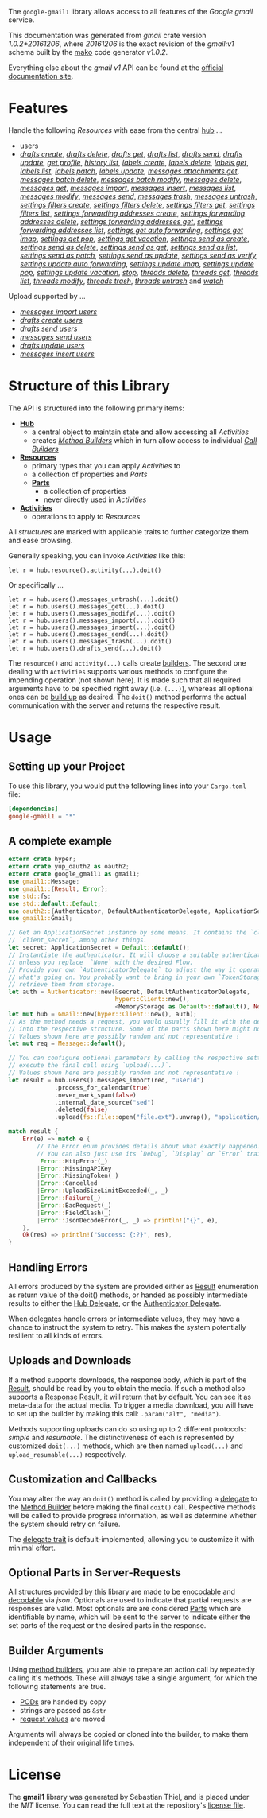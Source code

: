 <!---
DO NOT EDIT !
This file was generated automatically from 'src/mako/api/README.md.mako'
DO NOT EDIT !
-->
The `google-gmail1` library allows access to all features of the *Google gmail* service.

This documentation was generated from *gmail* crate version *1.0.2+20161206*, where *20161206* is the exact revision of the *gmail:v1* schema built by the [mako](http://www.makotemplates.org/) code generator *v1.0.2*.

Everything else about the *gmail* *v1* API can be found at the
[official documentation site](https://developers.google.com/gmail/api/).
# Features

Handle the following *Resources* with ease from the central [hub](https://docs.rs/google-gmail1/1.0.2+20161206/google_gmail1/struct.Gmail.html) ... 

* users
 * [*drafts create*](https://docs.rs/google-gmail1/1.0.2+20161206/google_gmail1/struct.UserDraftCreateCall.html), [*drafts delete*](https://docs.rs/google-gmail1/1.0.2+20161206/google_gmail1/struct.UserDraftDeleteCall.html), [*drafts get*](https://docs.rs/google-gmail1/1.0.2+20161206/google_gmail1/struct.UserDraftGetCall.html), [*drafts list*](https://docs.rs/google-gmail1/1.0.2+20161206/google_gmail1/struct.UserDraftListCall.html), [*drafts send*](https://docs.rs/google-gmail1/1.0.2+20161206/google_gmail1/struct.UserDraftSendCall.html), [*drafts update*](https://docs.rs/google-gmail1/1.0.2+20161206/google_gmail1/struct.UserDraftUpdateCall.html), [*get profile*](https://docs.rs/google-gmail1/1.0.2+20161206/google_gmail1/struct.UserGetProfileCall.html), [*history list*](https://docs.rs/google-gmail1/1.0.2+20161206/google_gmail1/struct.UserHistoryListCall.html), [*labels create*](https://docs.rs/google-gmail1/1.0.2+20161206/google_gmail1/struct.UserLabelCreateCall.html), [*labels delete*](https://docs.rs/google-gmail1/1.0.2+20161206/google_gmail1/struct.UserLabelDeleteCall.html), [*labels get*](https://docs.rs/google-gmail1/1.0.2+20161206/google_gmail1/struct.UserLabelGetCall.html), [*labels list*](https://docs.rs/google-gmail1/1.0.2+20161206/google_gmail1/struct.UserLabelListCall.html), [*labels patch*](https://docs.rs/google-gmail1/1.0.2+20161206/google_gmail1/struct.UserLabelPatchCall.html), [*labels update*](https://docs.rs/google-gmail1/1.0.2+20161206/google_gmail1/struct.UserLabelUpdateCall.html), [*messages attachments get*](https://docs.rs/google-gmail1/1.0.2+20161206/google_gmail1/struct.UserMessageAttachmentGetCall.html), [*messages batch delete*](https://docs.rs/google-gmail1/1.0.2+20161206/google_gmail1/struct.UserMessageBatchDeleteCall.html), [*messages batch modify*](https://docs.rs/google-gmail1/1.0.2+20161206/google_gmail1/struct.UserMessageBatchModifyCall.html), [*messages delete*](https://docs.rs/google-gmail1/1.0.2+20161206/google_gmail1/struct.UserMessageDeleteCall.html), [*messages get*](https://docs.rs/google-gmail1/1.0.2+20161206/google_gmail1/struct.UserMessageGetCall.html), [*messages import*](https://docs.rs/google-gmail1/1.0.2+20161206/google_gmail1/struct.UserMessageImportCall.html), [*messages insert*](https://docs.rs/google-gmail1/1.0.2+20161206/google_gmail1/struct.UserMessageInsertCall.html), [*messages list*](https://docs.rs/google-gmail1/1.0.2+20161206/google_gmail1/struct.UserMessageListCall.html), [*messages modify*](https://docs.rs/google-gmail1/1.0.2+20161206/google_gmail1/struct.UserMessageModifyCall.html), [*messages send*](https://docs.rs/google-gmail1/1.0.2+20161206/google_gmail1/struct.UserMessageSendCall.html), [*messages trash*](https://docs.rs/google-gmail1/1.0.2+20161206/google_gmail1/struct.UserMessageTrashCall.html), [*messages untrash*](https://docs.rs/google-gmail1/1.0.2+20161206/google_gmail1/struct.UserMessageUntrashCall.html), [*settings filters create*](https://docs.rs/google-gmail1/1.0.2+20161206/google_gmail1/struct.UserSettingFilterCreateCall.html), [*settings filters delete*](https://docs.rs/google-gmail1/1.0.2+20161206/google_gmail1/struct.UserSettingFilterDeleteCall.html), [*settings filters get*](https://docs.rs/google-gmail1/1.0.2+20161206/google_gmail1/struct.UserSettingFilterGetCall.html), [*settings filters list*](https://docs.rs/google-gmail1/1.0.2+20161206/google_gmail1/struct.UserSettingFilterListCall.html), [*settings forwarding addresses create*](https://docs.rs/google-gmail1/1.0.2+20161206/google_gmail1/struct.UserSettingForwardingAddresseCreateCall.html), [*settings forwarding addresses delete*](https://docs.rs/google-gmail1/1.0.2+20161206/google_gmail1/struct.UserSettingForwardingAddresseDeleteCall.html), [*settings forwarding addresses get*](https://docs.rs/google-gmail1/1.0.2+20161206/google_gmail1/struct.UserSettingForwardingAddresseGetCall.html), [*settings forwarding addresses list*](https://docs.rs/google-gmail1/1.0.2+20161206/google_gmail1/struct.UserSettingForwardingAddresseListCall.html), [*settings get auto forwarding*](https://docs.rs/google-gmail1/1.0.2+20161206/google_gmail1/struct.UserSettingGetAutoForwardingCall.html), [*settings get imap*](https://docs.rs/google-gmail1/1.0.2+20161206/google_gmail1/struct.UserSettingGetImapCall.html), [*settings get pop*](https://docs.rs/google-gmail1/1.0.2+20161206/google_gmail1/struct.UserSettingGetPopCall.html), [*settings get vacation*](https://docs.rs/google-gmail1/1.0.2+20161206/google_gmail1/struct.UserSettingGetVacationCall.html), [*settings send as create*](https://docs.rs/google-gmail1/1.0.2+20161206/google_gmail1/struct.UserSettingSendACreateCall.html), [*settings send as delete*](https://docs.rs/google-gmail1/1.0.2+20161206/google_gmail1/struct.UserSettingSendADeleteCall.html), [*settings send as get*](https://docs.rs/google-gmail1/1.0.2+20161206/google_gmail1/struct.UserSettingSendAGetCall.html), [*settings send as list*](https://docs.rs/google-gmail1/1.0.2+20161206/google_gmail1/struct.UserSettingSendAListCall.html), [*settings send as patch*](https://docs.rs/google-gmail1/1.0.2+20161206/google_gmail1/struct.UserSettingSendAPatchCall.html), [*settings send as update*](https://docs.rs/google-gmail1/1.0.2+20161206/google_gmail1/struct.UserSettingSendAUpdateCall.html), [*settings send as verify*](https://docs.rs/google-gmail1/1.0.2+20161206/google_gmail1/struct.UserSettingSendAVerifyCall.html), [*settings update auto forwarding*](https://docs.rs/google-gmail1/1.0.2+20161206/google_gmail1/struct.UserSettingUpdateAutoForwardingCall.html), [*settings update imap*](https://docs.rs/google-gmail1/1.0.2+20161206/google_gmail1/struct.UserSettingUpdateImapCall.html), [*settings update pop*](https://docs.rs/google-gmail1/1.0.2+20161206/google_gmail1/struct.UserSettingUpdatePopCall.html), [*settings update vacation*](https://docs.rs/google-gmail1/1.0.2+20161206/google_gmail1/struct.UserSettingUpdateVacationCall.html), [*stop*](https://docs.rs/google-gmail1/1.0.2+20161206/google_gmail1/struct.UserStopCall.html), [*threads delete*](https://docs.rs/google-gmail1/1.0.2+20161206/google_gmail1/struct.UserThreadDeleteCall.html), [*threads get*](https://docs.rs/google-gmail1/1.0.2+20161206/google_gmail1/struct.UserThreadGetCall.html), [*threads list*](https://docs.rs/google-gmail1/1.0.2+20161206/google_gmail1/struct.UserThreadListCall.html), [*threads modify*](https://docs.rs/google-gmail1/1.0.2+20161206/google_gmail1/struct.UserThreadModifyCall.html), [*threads trash*](https://docs.rs/google-gmail1/1.0.2+20161206/google_gmail1/struct.UserThreadTrashCall.html), [*threads untrash*](https://docs.rs/google-gmail1/1.0.2+20161206/google_gmail1/struct.UserThreadUntrashCall.html) and [*watch*](https://docs.rs/google-gmail1/1.0.2+20161206/google_gmail1/struct.UserWatchCall.html)


Upload supported by ...

* [*messages import users*](https://docs.rs/google-gmail1/1.0.2+20161206/google_gmail1/struct.UserMessageImportCall.html)
* [*drafts create users*](https://docs.rs/google-gmail1/1.0.2+20161206/google_gmail1/struct.UserDraftCreateCall.html)
* [*drafts send users*](https://docs.rs/google-gmail1/1.0.2+20161206/google_gmail1/struct.UserDraftSendCall.html)
* [*messages send users*](https://docs.rs/google-gmail1/1.0.2+20161206/google_gmail1/struct.UserMessageSendCall.html)
* [*drafts update users*](https://docs.rs/google-gmail1/1.0.2+20161206/google_gmail1/struct.UserDraftUpdateCall.html)
* [*messages insert users*](https://docs.rs/google-gmail1/1.0.2+20161206/google_gmail1/struct.UserMessageInsertCall.html)



# Structure of this Library

The API is structured into the following primary items:

* **[Hub](https://docs.rs/google-gmail1/1.0.2+20161206/google_gmail1/struct.Gmail.html)**
    * a central object to maintain state and allow accessing all *Activities*
    * creates [*Method Builders*](https://docs.rs/google-gmail1/1.0.2+20161206/google_gmail1/trait.MethodsBuilder.html) which in turn
      allow access to individual [*Call Builders*](https://docs.rs/google-gmail1/1.0.2+20161206/google_gmail1/trait.CallBuilder.html)
* **[Resources](https://docs.rs/google-gmail1/1.0.2+20161206/google_gmail1/trait.Resource.html)**
    * primary types that you can apply *Activities* to
    * a collection of properties and *Parts*
    * **[Parts](https://docs.rs/google-gmail1/1.0.2+20161206/google_gmail1/trait.Part.html)**
        * a collection of properties
        * never directly used in *Activities*
* **[Activities](https://docs.rs/google-gmail1/1.0.2+20161206/google_gmail1/trait.CallBuilder.html)**
    * operations to apply to *Resources*

All *structures* are marked with applicable traits to further categorize them and ease browsing.

Generally speaking, you can invoke *Activities* like this:

```Rust,ignore
let r = hub.resource().activity(...).doit()
```

Or specifically ...

```ignore
let r = hub.users().messages_untrash(...).doit()
let r = hub.users().messages_get(...).doit()
let r = hub.users().messages_modify(...).doit()
let r = hub.users().messages_import(...).doit()
let r = hub.users().messages_insert(...).doit()
let r = hub.users().messages_send(...).doit()
let r = hub.users().messages_trash(...).doit()
let r = hub.users().drafts_send(...).doit()
```

The `resource()` and `activity(...)` calls create [builders][builder-pattern]. The second one dealing with `Activities` 
supports various methods to configure the impending operation (not shown here). It is made such that all required arguments have to be 
specified right away (i.e. `(...)`), whereas all optional ones can be [build up][builder-pattern] as desired.
The `doit()` method performs the actual communication with the server and returns the respective result.

# Usage

## Setting up your Project

To use this library, you would put the following lines into your `Cargo.toml` file:

```toml
[dependencies]
google-gmail1 = "*"
```

## A complete example

```Rust
extern crate hyper;
extern crate yup_oauth2 as oauth2;
extern crate google_gmail1 as gmail1;
use gmail1::Message;
use gmail1::{Result, Error};
use std::fs;
use std::default::Default;
use oauth2::{Authenticator, DefaultAuthenticatorDelegate, ApplicationSecret, MemoryStorage};
use gmail1::Gmail;

// Get an ApplicationSecret instance by some means. It contains the `client_id` and 
// `client_secret`, among other things.
let secret: ApplicationSecret = Default::default();
// Instantiate the authenticator. It will choose a suitable authentication flow for you, 
// unless you replace  `None` with the desired Flow.
// Provide your own `AuthenticatorDelegate` to adjust the way it operates and get feedback about 
// what's going on. You probably want to bring in your own `TokenStorage` to persist tokens and
// retrieve them from storage.
let auth = Authenticator::new(&secret, DefaultAuthenticatorDelegate,
                              hyper::Client::new(),
                              <MemoryStorage as Default>::default(), None);
let mut hub = Gmail::new(hyper::Client::new(), auth);
// As the method needs a request, you would usually fill it with the desired information
// into the respective structure. Some of the parts shown here might not be applicable !
// Values shown here are possibly random and not representative !
let mut req = Message::default();

// You can configure optional parameters by calling the respective setters at will, and
// execute the final call using `upload(...)`.
// Values shown here are possibly random and not representative !
let result = hub.users().messages_import(req, "userId")
             .process_for_calendar(true)
             .never_mark_spam(false)
             .internal_date_source("sed")
             .deleted(false)
             .upload(fs::File::open("file.ext").unwrap(), "application/octet-stream".parse().unwrap());

match result {
    Err(e) => match e {
        // The Error enum provides details about what exactly happened.
        // You can also just use its `Debug`, `Display` or `Error` traits
         Error::HttpError(_)
        |Error::MissingAPIKey
        |Error::MissingToken(_)
        |Error::Cancelled
        |Error::UploadSizeLimitExceeded(_, _)
        |Error::Failure(_)
        |Error::BadRequest(_)
        |Error::FieldClash(_)
        |Error::JsonDecodeError(_, _) => println!("{}", e),
    },
    Ok(res) => println!("Success: {:?}", res),
}

```
## Handling Errors

All errors produced by the system are provided either as [Result](https://docs.rs/google-gmail1/1.0.2+20161206/google_gmail1/enum.Result.html) enumeration as return value of 
the doit() methods, or handed as possibly intermediate results to either the 
[Hub Delegate](https://docs.rs/google-gmail1/1.0.2+20161206/google_gmail1/trait.Delegate.html), or the [Authenticator Delegate](https://docs.rs/yup-oauth2/*/yup_oauth2/trait.AuthenticatorDelegate.html).

When delegates handle errors or intermediate values, they may have a chance to instruct the system to retry. This 
makes the system potentially resilient to all kinds of errors.

## Uploads and Downloads
If a method supports downloads, the response body, which is part of the [Result](https://docs.rs/google-gmail1/1.0.2+20161206/google_gmail1/enum.Result.html), should be
read by you to obtain the media.
If such a method also supports a [Response Result](https://docs.rs/google-gmail1/1.0.2+20161206/google_gmail1/trait.ResponseResult.html), it will return that by default.
You can see it as meta-data for the actual media. To trigger a media download, you will have to set up the builder by making
this call: `.param("alt", "media")`.

Methods supporting uploads can do so using up to 2 different protocols: 
*simple* and *resumable*. The distinctiveness of each is represented by customized 
`doit(...)` methods, which are then named `upload(...)` and `upload_resumable(...)` respectively.

## Customization and Callbacks

You may alter the way an `doit()` method is called by providing a [delegate](https://docs.rs/google-gmail1/1.0.2+20161206/google_gmail1/trait.Delegate.html) to the 
[Method Builder](https://docs.rs/google-gmail1/1.0.2+20161206/google_gmail1/trait.CallBuilder.html) before making the final `doit()` call. 
Respective methods will be called to provide progress information, as well as determine whether the system should 
retry on failure.

The [delegate trait](https://docs.rs/google-gmail1/1.0.2+20161206/google_gmail1/trait.Delegate.html) is default-implemented, allowing you to customize it with minimal effort.

## Optional Parts in Server-Requests

All structures provided by this library are made to be [enocodable](https://docs.rs/google-gmail1/1.0.2+20161206/google_gmail1/trait.RequestValue.html) and 
[decodable](https://docs.rs/google-gmail1/1.0.2+20161206/google_gmail1/trait.ResponseResult.html) via *json*. Optionals are used to indicate that partial requests are responses 
are valid.
Most optionals are are considered [Parts](https://docs.rs/google-gmail1/1.0.2+20161206/google_gmail1/trait.Part.html) which are identifiable by name, which will be sent to 
the server to indicate either the set parts of the request or the desired parts in the response.

## Builder Arguments

Using [method builders](https://docs.rs/google-gmail1/1.0.2+20161206/google_gmail1/trait.CallBuilder.html), you are able to prepare an action call by repeatedly calling it's methods.
These will always take a single argument, for which the following statements are true.

* [PODs][wiki-pod] are handed by copy
* strings are passed as `&str`
* [request values](https://docs.rs/google-gmail1/1.0.2+20161206/google_gmail1/trait.RequestValue.html) are moved

Arguments will always be copied or cloned into the builder, to make them independent of their original life times.

[wiki-pod]: http://en.wikipedia.org/wiki/Plain_old_data_structure
[builder-pattern]: http://en.wikipedia.org/wiki/Builder_pattern
[google-go-api]: https://github.com/google/google-api-go-client

# License
The **gmail1** library was generated by Sebastian Thiel, and is placed 
under the *MIT* license.
You can read the full text at the repository's [license file][repo-license].

[repo-license]: https://github.com/Byron/google-apis-rsblob/master/LICENSE.md
